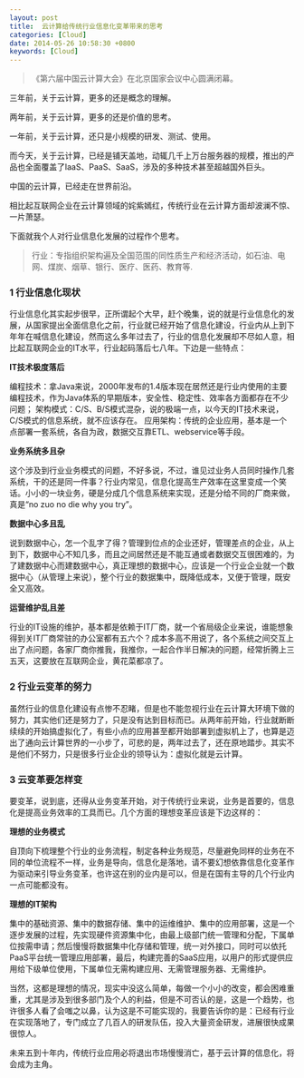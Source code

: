 ```yaml
---
layout: post
title:  云计算给传统行业信息化变革带来的思考
categories: [Cloud]
date: 2014-05-26 10:58:30 +0800
keywords: [Cloud]
---
```


>《第六届中国云计算大会》在北京国家会议中心圆满闭幕。

三年前，关于云计算，更多的还是概念的理解。

两年前，关于云计算，更多的还是价值的思考。

一年前，关于云计算，还只是小规模的研发、测试、使用。

而今天，关于云计算，已经是铺天盖地，动辄几千上万台服务器的规模，推出的产品也全面覆盖了IaaS、PaaS、SaaS，涉及的多种技术甚至超越国外巨头。

中国的云计算，已经走在世界前沿。

相比起互联网企业在云计算领域的姹紫嫣红，传统行业在云计算方面却波澜不惊、一片萧瑟。

下面就我个人对行业信息化发展的过程作个思考。

>行业：专指组织架构遍及全国范围的同性质生产和经济活动，如石油、电网、煤炭、烟草、银行、医疗、医药、教育等.

### 1 行业信息化现状

行业信息化其实起步很早，正所谓起个大早，赶个晚集，说的就是行业信息化的发展，从国家提出全面信息化之前，行业就已经开始了信息化建设，行业内从上到下年年在喊信息化建设，然而这么多年过去了，行业的信息化发展却不尽如人意，相比起互联网企业的IT水平，行业起码落后七八年。下边是一些特点：

**IT技术极度落后**

编程技术：拿Java来说，2000年发布的1.4版本现在居然还是行业内使用的主要编程技术，作为Java体系的早期版本，安全性、稳定性、效率各方面都存在不少问题；
架构模式：C/S、B/S模式混杂，说的极端一点，以今天的IT技术来说，C/S模式的信息系统，就不应该存在。
应用架构：传统的企业应用，基本是一个点部署一套系统，各自为政，数据交互靠ETL、webservice等手段。

**业务系统多且杂**

这个涉及到行业业务模式的问题，不好多说，不过，谁见过业务人员同时操作几套系统，干的还是同一件事？行业内常见，信息化提高生产效率在这里变成一个笑话。小小的一块业务，硬是分成几个信息系统来实现，还是分给不同的厂商来做，真是“no zuo no die why you try”。

**数据中心多且乱**

说到数据中心，怎一个乱字了得？管理到位点的企业还好，管理差点的企业，从上到下，数据中心不知几多，而且之间居然还是不能互通或者数据交互很困难的，为了建数据中心而建数据中心，真正理想的数据中心，应该是一个行业企业就一个数据中心（从管理上来说），整个行业的数据集中，既降低成本，又便于管理，既安全又高效。

**运营维护乱且差**

行业的IT设施的维护，基本都是依赖于IT厂商，就一个省局级企业来说，谁能想象得到关IT厂商常驻的办公室都有五六个？成本多高不用说了，各个系统之间交互上出了点问题，各家厂商你推我，我推你，一起合作半日解决的问题，经常折腾上三五天，这要放在互联网企业，黄花菜都凉了。

### 2 行业云变革的努力

虽然行业的信息化建设有点惨不忍睹，但是也不能忽视行业在云计算大环境下做的努力，其实他们还是努力了，只是没有达到目标而已。从两年前开始，行业就断断续续的开始搞虚拟化了，有些小点的应用甚至都开始部署到虚拟机上了，也算是迈出了通向云计算世界的一小步了，可悲的是，两年过去了，还在原地踏步。其实不是他们不努力，只是很多行业企业的领导认为：虚拟化就是云计算。

### 3 云变革要怎样变

要变革，说到底，还得从业务变革开始，对于传统行业来说，业务是首要的，信息化是提高业务效率的工具而已。几个方面的理想变革应该是下边这样的：

**理想的业务模式**

自顶向下梳理整个行业的业务流程，制定各种业务规范，尽量避免同样的业务在不同的单位流程不一样，业务是导向，信息化是落地，请不要幻想依靠信息化变革作为驱动来引导业务变革，也许这在别的业内是可以，但是在国有主导的几个行业内一点可能都没有。

**理想的IT架构**

集中的基础资源、集中的数据存储、集中的运维维护、集中的应用部署，这是一个逐步发展的过程，先实现硬件资源集中化，由最上级部门统一管理和分配，下属单位按需申请；然后慢慢将数据集中化存储和管理，统一对外接口，同时可以依托PaaS平台统一管理应用部署，最后，构建完善的SaaS应用，以用户的形式提供应用给下级单位使用，下属单位无需构建应用、无需管理服务器、无需维护。

当然，这都是理想的情况，现实中没这么简单，每做一个小小的改变，都会困难重重，尤其是涉及到很多部门及个人的利益，但是不可否认的是，这是一个趋势，也许很多人看了会嗤之以鼻，认为这是不可能实现的，我要告诉你的是：已经有行业在实现落地了，专门成立了几百人的研发队伍，投入大量资金研发，进展很快成果很惊人。

未来五到十年内，传统行业应用必将退出市场慢慢消亡，基于云计算的信息化，将会成为主角。